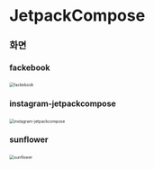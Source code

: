 # JetpackCompose

### 화면

<h4>fackebook</h4>

<img src="./exec/facebook.gif" alt="fackebook" style="zoom: 0.5;" />

<h4>instagram-jetpackcompose</h4>

<img src="./exec/instagram-jetpackcompose.gif" alt="instagram-jetpackcompose" style="zoom: 0.5;" />


<h4>sunflower</h4>

<img src="./exec/sunflower.gif" alt="sunflower" style="zoom: 0.5;" />
